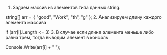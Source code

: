 1. Задаем массив из элементов типа данных string.

string[] arr = { "good", "Work", "th", "g" };
2. Анализируем длину каждого элемента массива

if (arr[i].Length <= 3)
3. В случае если длина элемента меньше либо равна трем, тогда выводим элемент в консоль

Console.Write(arr[i] + "  ");